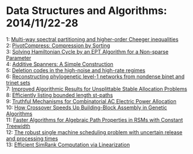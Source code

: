 # Data Structures and Algorithms: 2014/11/22-28  
1: [Multi-way spectral partitioning and higher-order Cheeger inequalities](https://doi.org/10.48550/arXiv.1111.1055)  
2: [PivotCompress: Compression by Sorting](https://doi.org/10.48550/arXiv.1411.5127)  
3: [Solving Hamiltonian Cycle by an EPT Algorithm for a Non-sparse Parameter](https://doi.org/10.48550/arXiv.1411.5849)  
4: [Additive Spanners: A Simple Construction](https://doi.org/10.48550/arXiv.1403.0178)  
5: [Deletion codes in the high-noise and high-rate regimes](https://doi.org/10.48550/arXiv.1411.6667)  
6: [Reconstructing phylogenetic level-1 networks from nondense binet and  trinet sets](https://doi.org/10.48550/arXiv.1411.6804)  
7: [Improved Algorithmic Results for Unsplittable Stable Allocation Problems](https://doi.org/10.48550/arXiv.1411.6818)  
8: [Efficiently listing bounded length st-paths](https://doi.org/10.48550/arXiv.1411.6852)  
9: [Truthful Mechanisms for Combinatorial AC Electric Power Allocation](https://doi.org/10.48550/arXiv.1403.3907)  
10: [How Crossover Speeds Up Building-Block Assembly in Genetic Algorithms](https://doi.org/10.48550/arXiv.1403.6600)  
11: [Faster Algorithms for Algebraic Path Properties in RSMs with Constant  Treewidth](https://doi.org/10.48550/arXiv.1410.7724)  
12: [The robust single machine scheduling problem with uncertain release and  processing times](https://doi.org/10.48550/arXiv.1411.7101)  
13: [Efficient SimRank Computation via Linearization](https://doi.org/10.48550/arXiv.1411.7228)  